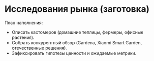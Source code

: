 # Исследования рынка (заготовка)

План наполнения:
- Описать кастомеров (домашние теплицы, фермеры, офисные растения).
- Собрать конкурентный обзор (Gardena, Xiaomi Smart Garden, отечественные решения).
- Зафиксировать гипотезы ценности и ожидаемые метрики.
